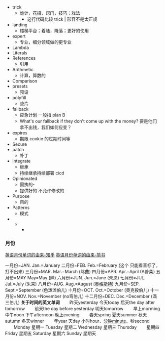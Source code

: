 
- trick
	- 诡计，花招，窍门，技巧；戏法
		- 这行代码比较 trick | 形容不是太正规	
- landing
	- 楼梯平台；着陆，降落；更好的使用
- expert
	- 专业，细分领域做的更专业 
- Lambda
- Literals
- References
	- 引用
- Arithmetic
	- 计算，算数的
- Comparison
- presets
	- 预设 
- polyfill
	- 垫片
- fallback
	- 应急计划 一般指 plan B
	-   What's our fallback if they don't come up with the money? 要是他们拿不出钱，我们如何应变？
- expires
	- 期限 cookie 的过期时间等
- Secure
- patch
	- 补丁
- integrate
	- 继承 
	- 持续继承持续部署  cicd
- Opinionated
	- 固执的-
	- 提供好的 不允许修改的
-  Purpose
	- 目的
- Patterns
	- 模式
- * *

	





### 月份
[英语月份单词的由来-知乎](https://www.zhihu.com/question/45645008) 
[英语月份单词的由来-简书](https://www.jianshu.com/p/9dfca52e3453)

一月份=JAN. Jan.=January
二月份=FEB. Feb.=February (这个 只能看音标了，打不出来)
三月份=MAR. Mar.=March (骂曲)
四月份=APR. Apr.=April (A普柔)
五月份=MAY May=May (妹)
六月份=JUN. Jun.=June (朱恩)
七月份=JUL. Jul.=July (朱来)
八月份=AUG. Aug.=August ([奥格斯特](https://www.zhihu.com/search?q=%E5%A5%A5%E6%A0%BC%E6%96%AF%E7%89%B9&search_source=Entity&hybrid_search_source=Entity&hybrid_search_extra=%7B%22sourceType%22%3A%22answer%22%2C%22sourceId%22%3A696775356%7D))
九月份=SEP. Sept.=September (色泼滩伯儿)
十月份=OCT. Oct.=October (奥克投伯儿)
十一月份=NOV. Nov.=November (no弯伯儿)
十二月份=DEC. Dec.=December (滴三伯儿)
 **关于时间的英文单词**
　　昨天yesterday 今天today 后天the day after tomorrow
　　前天the day before yesterday 明天tomorrow
　　早上morming 中午noon 下午afternoon 晚上evening
　　春天spring 夏天summer 秋天autumn 冬天winner
　　年year 天day 小时hour、[分钟minute](https://www.zhihu.com/search?q=%E5%88%86%E9%92%9Fminute&search_source=Entity&hybrid_search_source=Entity&hybrid_search_extra=%7B%22sourceType%22%3A%22answer%22%2C%22sourceId%22%3A696775356%7D)、秒second
　　Monday 星期一 Tuesday 星期二 Wednesday 星期三 Thursday
　　星期四 Friday 星期五 Saturday 星期六 Sunday 星期天


